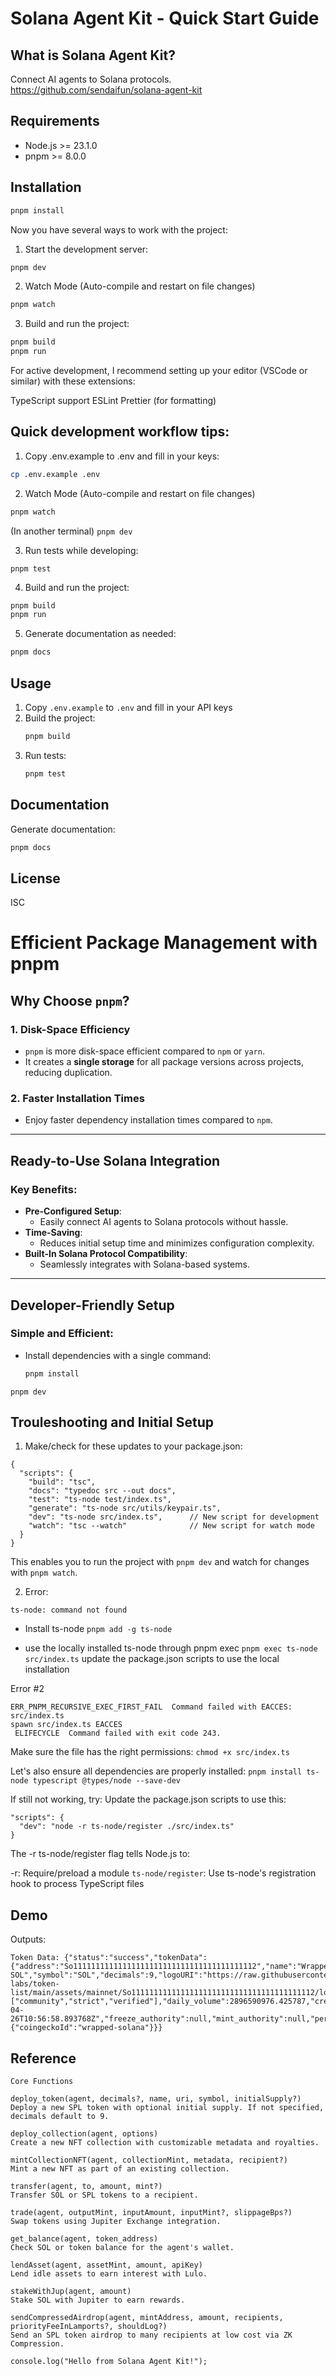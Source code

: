 # Solana Agent Kit - Quick Start Guide

## What is Solana Agent Kit?
Connect AI agents to Solana protocols.
https://github.com/sendaifun/solana-agent-kit


## Requirements
- Node.js >= 23.1.0
- pnpm >= 8.0.0

## Installation

```bash
pnpm install
```

Now you have several ways to work with the project:
1. Start the development server:
```bash
pnpm dev
```
2. Watch Mode (Auto-compile and restart on file changes)
```bash
pnpm watch
```
3. Build and run the project:
```bash
pnpm build
pnpm run
```
For active development, I recommend setting up your editor (VSCode or similar) with these extensions:

TypeScript support
ESLint
Prettier (for formatting)

## Quick development workflow tips:
1. Copy .env.example to .env and fill in your keys:
```bash
cp .env.example .env
```
2. Watch Mode (Auto-compile and restart on file changes)
```bash
pnpm watch
```
(In another terminal)
`pnpm dev`

3. Run tests while developing:

`pnpm test`

4. Build and run the project:
```bash
pnpm build
pnpm run
```

5. Generate documentation as needed:
```bash
pnpm docs
```

## Usage

1. Copy `.env.example` to `.env` and fill in your API keys
2. Build the project:
   ```bash
   pnpm build
   ```
3. Run tests:
   ```bash
   pnpm test
   ```


## Documentation

Generate documentation:
```bash
pnpm docs
```

## License

ISC


# Efficient Package Management with pnpm

## Why Choose `pnpm`?

### 1. Disk-Space Efficiency
- `pnpm` is more disk-space efficient compared to `npm` or `yarn`.
- It creates a **single storage** for all package versions across projects, reducing duplication.

### 2. Faster Installation Times
- Enjoy faster dependency installation times compared to `npm`.

---

## Ready-to-Use Solana Integration

### Key Benefits:
- **Pre-Configured Setup**:
  - Easily connect AI agents to Solana protocols without hassle.
- **Time-Saving**:
  - Reduces initial setup time and minimizes configuration complexity.
- **Built-In Solana Protocol Compatibility**:
  - Seamlessly integrates with Solana-based systems.

---

## Developer-Friendly Setup

### Simple and Efficient:
- Install dependencies with a single command:
  ```bash
  pnpm install

`pnpm dev `



## Trouleshooting and Initial Setup 
1. Make/check for these updates to your package.json:
```
{
  "scripts": {
    "build": "tsc",
    "docs": "typedoc src --out docs",
    "test": "ts-node test/index.ts",
    "generate": "ts-node src/utils/keypair.ts",
    "dev": "ts-node src/index.ts",      // New script for development
    "watch": "tsc --watch"              // New script for watch mode
  }
}
``` 
This enables you to run the project with `pnpm dev` and watch for changes with `pnpm watch`.

2. Error: 
```
ts-node: command not found
```
- Install ts-node 
`pnpm add -g ts-node`

- use the locally installed ts-node through pnpm exec
`pnpm exec ts-node src/index.ts`
 update the package.json scripts to use the local installation


Error #2
 ```
 ERR_PNPM_RECURSIVE_EXEC_FIRST_FAIL  Command failed with EACCES: src/index.ts
spawn src/index.ts EACCES
 ELIFECYCLE  Command failed with exit code 243.
```

Make sure the file has the right permissions:
`chmod +x src/index.ts`

Let's also ensure all dependencies are properly installed:
`pnpm install ts-node typescript @types/node --save-dev`

If still not working, try: 
Update the package.json scripts to use this:
```
"scripts": {
  "dev": "node -r ts-node/register ./src/index.ts"
}
```
The -r ts-node/register flag tells Node.js to:

-r: Require/preload a module
`ts-node/register`: Use ts-node's registration hook to process TypeScript files


## Demo 

Outputs: 
```
Token Data: {"status":"success","tokenData":{"address":"So11111111111111111111111111111111111111112","name":"Wrapped SOL","symbol":"SOL","decimals":9,"logoURI":"https://raw.githubusercontent.com/solana-labs/token-list/main/assets/mainnet/So11111111111111111111111111111111111111112/logo.png","tags":["community","strict","verified"],"daily_volume":2896590976.425787,"created_at":"2024-04-26T10:56:58.893768Z","freeze_authority":null,"mint_authority":null,"permanent_delegate":null,"minted_at":null,"extensions":{"coingeckoId":"wrapped-solana"}}}
```

## Reference 
```
Core Functions

deploy_token(agent, decimals?, name, uri, symbol, initialSupply?)
Deploy a new SPL token with optional initial supply. If not specified, decimals default to 9.

deploy_collection(agent, options)
Create a new NFT collection with customizable metadata and royalties.

mintCollectionNFT(agent, collectionMint, metadata, recipient?)
Mint a new NFT as part of an existing collection.

transfer(agent, to, amount, mint?)
Transfer SOL or SPL tokens to a recipient.

trade(agent, outputMint, inputAmount, inputMint?, slippageBps?)
Swap tokens using Jupiter Exchange integration.

get_balance(agent, token_address)
Check SOL or token balance for the agent's wallet.

lendAsset(agent, assetMint, amount, apiKey)
Lend idle assets to earn interest with Lulo.

stakeWithJup(agent, amount)
Stake SOL with Jupiter to earn rewards.

sendCompressedAirdrop(agent, mintAddress, amount, recipients, priorityFeeInLamports?, shouldLog?)
Send an SPL token airdrop to many recipients at low cost via ZK Compression.

console.log("Hello from Solana Agent Kit!");
```
